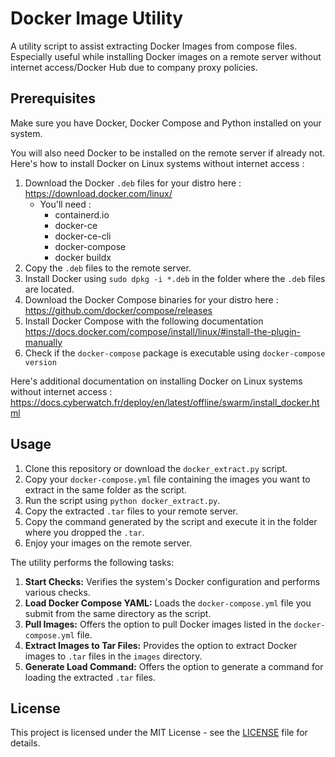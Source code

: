 # Docker Image Utility

A utility script to assist extracting Docker Images from compose files.
Especially useful while installing Docker images on a remote server without internet access/Docker Hub due to company proxy policies.

## Prerequisites

Make sure you have Docker, Docker Compose and Python installed on your system.

You will also need Docker to be installed on the remote server if already not. Here's how to install Docker on Linux systems without internet access :

1. Download the Docker `.deb` files for your distro here : https://download.docker.com/linux/
    -  You'll need :
       -  containerd.io
       -  docker-ce
       -  docker-ce-cli
       -  docker-compose
       -  docker buildx
2. Copy the `.deb` files to the remote server.
3. Install Docker using `sudo dpkg -i *.deb` in the folder where the `.deb` files are located.
4. Download the Docker Compose binaries for your distro here : https://github.com/docker/compose/releases  
5.  Install Docker Compose with the following documentation https://docs.docker.com/compose/install/linux/#install-the-plugin-manually
6. Check if the `docker-compose` package is executable using `docker-compose version`

Here's additional documentation on installing Docker on Linux systems without internet access : https://docs.cyberwatch.fr/deploy/en/latest/offline/swarm/install_docker.html

## Usage

1. Clone this repository or download the `docker_extract.py` script.
2. Copy your `docker-compose.yml` file containing the images you want to extract in the same folder as the script.
3. Run the script using `python docker_extract.py`.
4. Copy the extracted `.tar` files to your remote server.
5. Copy the command generated by the script and execute it in the folder where you dropped the `.tar`.
6. Enjoy your images on the remote server.

The utility performs the following tasks:

1. **Start Checks:** Verifies the system's Docker configuration and performs various checks.
2. **Load Docker Compose YAML:** Loads the `docker-compose.yml` file you submit from the same directory as the script.
3. **Pull Images:** Offers the option to pull Docker images listed in the `docker-compose.yml` file.
4. **Extract Images to Tar Files:** Provides the option to extract Docker images to `.tar` files in the `images` directory.
5. **Generate Load Command:** Offers the option to generate a command for loading the extracted `.tar` files.

## License

This project is licensed under the MIT License - see the [LICENSE](LICENSE) file for details.